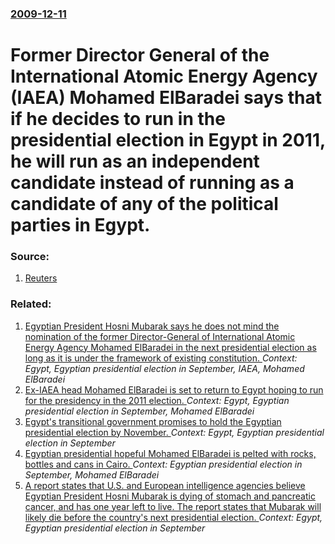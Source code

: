 ### [2009-12-11](/news/2009/12/11/index.md)

#  Former Director General of the International Atomic Energy Agency (IAEA) Mohamed ElBaradei says that if he decides to run in the presidential election in Egypt in 2011, he will run as an independent candidate instead of running as a candidate of any of the political parties in Egypt. 




### Source:

1. [Reuters](http://ara.reuters.com/article/topNews/idARACAE5B90J120091210)

### Related:

1. [Egyptian President Hosni Mubarak says he does not mind the nomination of the former Director-General of International Atomic Energy Agency Mohamed ElBaradei in the next presidential election as long as it is under the framework of existing constitution. ](/news/2010/03/4/egyptian-president-hosni-mubarak-says-he-does-not-mind-the-nomination-of-the-former-director-general-of-international-atomic-energy-agency-m.md) _Context: Egypt, Egyptian presidential election in September, IAEA, Mohamed ElBaradei_
2. [Ex-IAEA head Mohamed ElBaradei is set to return to Egypt hoping to run for the presidency in the 2011 election. ](/news/2010/02/19/ex-iaea-head-mohamed-elbaradei-is-set-to-return-to-egypt-hoping-to-run-for-the-presidency-in-the-2011-election.md) _Context: Egypt, Egyptian presidential election in September, Mohamed ElBaradei_
3. [Egypt's transitional government promises to hold the Egyptian presidential election by November. ](/news/2011/03/30/egypt-s-transitional-government-promises-to-hold-the-egyptian-presidential-election-by-november.md) _Context: Egypt, Egyptian presidential election in September_
4. [Egyptian presidential hopeful Mohamed ElBaradei is pelted with rocks, bottles and cans in Cairo. ](/news/2011/03/19/egyptian-presidential-hopeful-mohamed-elbaradei-is-pelted-with-rocks-bottles-and-cans-in-cairo.md) _Context: Egyptian presidential election in September, Mohamed ElBaradei_
5. [A report states that U.S. and European intelligence agencies believe Egyptian President Hosni Mubarak is dying of stomach and pancreatic cancer, and has one year left to live. The report states that Mubarak will likely die before the country's next presidential election. ](/news/2010/07/19/a-report-states-that-u-s-and-european-intelligence-agencies-believe-egyptian-president-hosni-mubarak-is-dying-of-stomach-and-pancreatic-can.md) _Context: Egypt, Egyptian presidential election in September_
